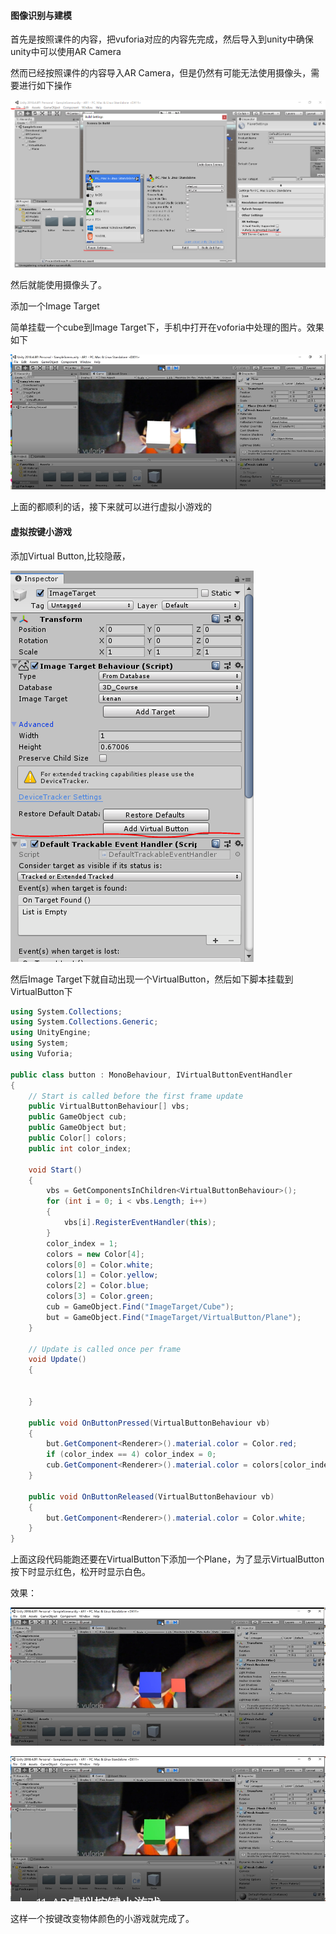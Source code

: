#### 图像识别与建模

首先是按照课件的内容，把vuforia对应的内容先完成，然后导入到unity中确保unity中可以使用AR Camera

然而已经按照课件的内容导入AR Camera，但是仍然有可能无法使用摄像头，需要进行如下操作

![](img/2.PNG)

然后就能使用摄像头了。

添加一个Image Target

简单挂载一个cube到Image Target下，手机中打开在voforia中处理的图片。效果如下

![](img/3.PNG)

上面的都顺利的话，接下来就可以进行虚拟小游戏的

#### 虚拟按键小游戏

添加Virtual Button,比较隐蔽，

![](img/4.PNG)

然后Image Target下就自动出现一个VirtualButton，然后如下脚本挂载到VirtualButton下

```c#
using System.Collections;
using System.Collections.Generic;
using UnityEngine;
using System;
using Vuforia;

public class button : MonoBehaviour, IVirtualButtonEventHandler
{
    // Start is called before the first frame update
    public VirtualButtonBehaviour[] vbs;
    public GameObject cub;
    public GameObject but;
    public Color[] colors;
    public int color_index;

    void Start()
    {
        vbs = GetComponentsInChildren<VirtualButtonBehaviour>();
        for (int i = 0; i < vbs.Length; i++)
        {
            vbs[i].RegisterEventHandler(this);
        }
        color_index = 1;
        colors = new Color[4];
        colors[0] = Color.white;
        colors[1] = Color.yellow;
        colors[2] = Color.blue;
        colors[3] = Color.green;
        cub = GameObject.Find("ImageTarget/Cube");
        but = GameObject.Find("ImageTarget/VirtualButton/Plane");
    }

    // Update is called once per frame
    void Update()
    {
       
       
    }

    public void OnButtonPressed(VirtualButtonBehaviour vb)
    {
        but.GetComponent<Renderer>().material.color = Color.red;
        if (color_index == 4) color_index = 0;
        cub.GetComponent<Renderer>().material.color = colors[color_index++];
    }

    public void OnButtonReleased(VirtualButtonBehaviour vb)
    {
        but.GetComponent<Renderer>().material.color = Color.white;
    }
}
```

上面这段代码能跑还要在VirtualButton下添加一个Plane，为了显示VirtualButton按下时显示红色，松开时显示白色。

效果：

![](img/5.PNG)

![](img/6.PNG)

这样一个按键改变物体颜色的小游戏就完成了。